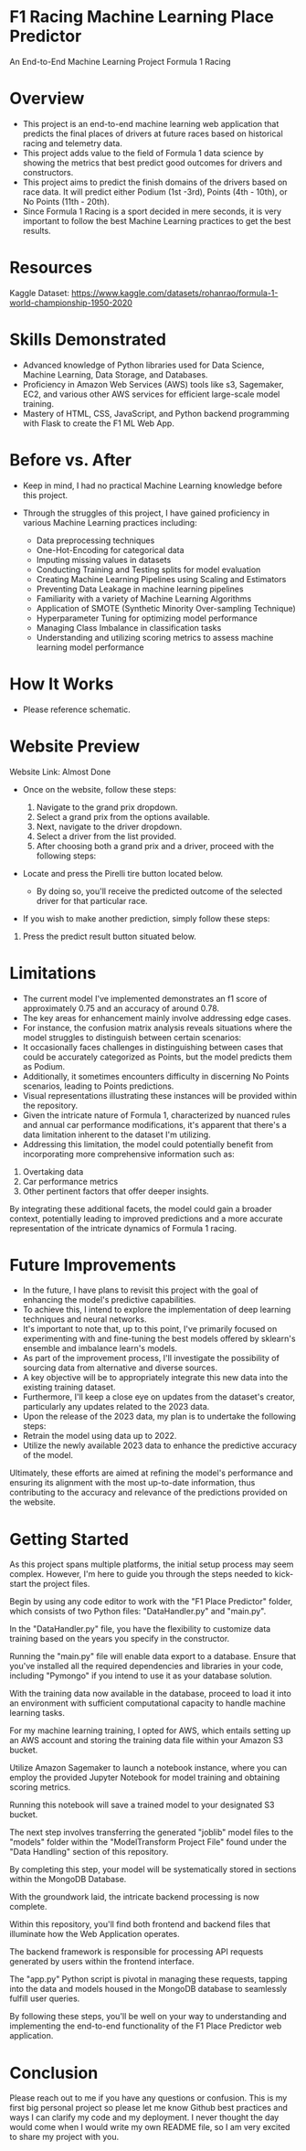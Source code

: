 # F1 Racing Machine Learning Place Predictor

 An End-to-End Machine Learning Project Formula 1 Racing

# Overview
- This project is an end-to-end machine learning web application that predicts the final places of drivers at future races based on historical racing and telemetry data.
- This project adds value to the field of Formula 1 data science by showing the metrics that best predict good outcomes for drivers and constructors.
- This project aims to predict the finish domains of the drivers based on race data. It will predict either Podium (1st -3rd), Points (4th - 10th), or No Points (11th - 20th). 
- Since Formula 1 Racing is a sport decided in mere seconds, it is very important to follow the best Machine Learning practices to get the best results.

# Resources 
Kaggle Dataset: https://www.kaggle.com/datasets/rohanrao/formula-1-world-championship-1950-2020

# Skills Demonstrated
- Advanced knowledge of Python libraries used for Data Science, Machine Learning, Data Storage, and Databases.
- Proficiency in Amazon Web Services (AWS) tools like s3, Sagemaker, EC2, and various other AWS services for efficient large-scale model training.
- Mastery of HTML, CSS, JavaScript, and Python backend programming with Flask to create the F1 ML Web App.

# Before vs. After
- Keep in mind, I had no practical Machine Learning knowledge before this project.

- Through the struggles of this project, I have gained proficiency in various Machine Learning practices including:

   - Data preprocessing techniques
   - One-Hot-Encoding for categorical data
   - Imputing missing values in datasets
   - Conducting Training and Testing splits for model evaluation
   - Creating Machine Learning Pipelines using Scaling and Estimators
   - Preventing Data Leakage in machine learning pipelines
   - Familiarity with a variety of Machine Learning Algorithms
   - Application of SMOTE (Synthetic Minority Over-sampling Technique)
   - Hyperparameter Tuning for optimizing model performance
   - Managing Class Imbalance in classification tasks
   - Understanding and utilizing scoring metrics to assess machine learning model performance

# How It Works
- Please reference schematic.

# Website Preview
Website Link: Almost Done

- Once on the website, follow these steps:

   1. Navigate to the grand prix dropdown.
   2. Select a grand prix from the options available.
   3. Next, navigate to the driver dropdown.
   4. Select a driver from the list provided.
   5. After choosing both a grand prix and a driver, proceed with the following steps:

- Locate and press the Pirelli tire button located below.
   - By doing so, you'll receive the predicted outcome of the selected driver for that particular race.
- If you wish to make another prediction, simply follow these steps:

1. Press the predict result button situated below.

# Limitations
- The current model I've implemented demonstrates an f1 score of approximately 0.75 and an accuracy of around 0.78.
- The key areas for enhancement mainly involve addressing edge cases.
- For instance, the confusion matrix analysis reveals situations where the model struggles to distinguish between certain scenarios:
- It occasionally faces challenges in distinguishing between cases that could be accurately categorized as Points, but the model predicts them as Podium.
- Additionally, it sometimes encounters difficulty in discerning No Points scenarios, leading to Points predictions.
- Visual representations illustrating these instances will be provided within the repository.
- Given the intricate nature of Formula 1, characterized by nuanced rules and annual car performance modifications, it's apparent that there's a data limitation inherent to the dataset I'm utilizing.
- Addressing this limitation, the model could potentially benefit from incorporating more comprehensive information such as:
1. Overtaking data
2. Car performance metrics
3. Other pertinent factors that offer deeper insights.

By integrating these additional facets, the model could gain a broader context, potentially leading to improved predictions and a more accurate representation of the intricate dynamics of Formula 1 racing.

# Future Improvements
- In the future, I have plans to revisit this project with the goal of enhancing the model's predictive capabilities.
- To achieve this, I intend to explore the implementation of deep learning techniques and neural networks.
- It's important to note that, up to this point, I've primarily focused on experimenting with and fine-tuning the best models offered by sklearn's ensemble and imbalance learn's models.
- As part of the improvement process, I'll investigate the possibility of sourcing data from alternative and diverse sources.
- A key objective will be to appropriately integrate this new data into the existing training dataset.
- Furthermore, I'll keep a close eye on updates from the dataset's creator, particularly any updates related to the 2023 data.
- Upon the release of the 2023 data, my plan is to undertake the following steps:
- Retrain the model using data up to 2022.
- Utilize the newly available 2023 data to enhance the predictive accuracy of the model.

Ultimately, these efforts are aimed at refining the model's performance and ensuring its alignment with the most up-to-date information, thus contributing to the accuracy and relevance of the predictions provided on the website.

# Getting Started
As this project spans multiple platforms, the initial setup process may seem complex. However, I'm here to guide you through the steps needed to kick-start the project files.

Begin by using any code editor to work with the "F1 Place Predictor" folder, which consists of two Python files: "DataHandler.py" and "main.py".

In the "DataHandler.py" file, you have the flexibility to customize data training based on the years you specify in the constructor.

Running the "main.py" file will enable data export to a database. Ensure that you've installed all the required dependencies and libraries in your code, including "Pymongo" if you intend to use it as your database solution.

With the training data now available in the database, proceed to load it into an environment with sufficient computational capacity to handle machine learning tasks.

For my machine learning training, I opted for AWS, which entails setting up an AWS account and storing the training data file within your Amazon S3 bucket.

Utilize Amazon Sagemaker to launch a notebook instance, where you can employ the provided Jupyter Notebook for model training and obtaining scoring metrics.

Running this notebook will save a trained model to your designated S3 bucket.

The next step involves transferring the generated "joblib" model files to the "models" folder within the "ModelTransform Project File" found under the "Data Handling" section of this repository.

By completing this step, your model will be systematically stored in sections within the MongoDB Database.

With the groundwork laid, the intricate backend processing is now complete.

Within this repository, you'll find both frontend and backend files that illuminate how the Web Application operates.

The backend framework is responsible for processing API requests generated by users within the frontend interface.

The "app.py" Python script is pivotal in managing these requests, tapping into the data and models housed in the MongoDB database to seamlessly fulfill user queries.

By following these steps, you'll be well on your way to understanding and implementing the end-to-end functionality of the F1 Place Predictor web application.

# Conclusion
Please reach out to me if you have any questions or confusion. This is my first big personal project so please let me know Github best practices and ways I can clarify my code and my deployment. I never thought the day would come when I would write my own README file, so I am very excited to share my project with you. 

